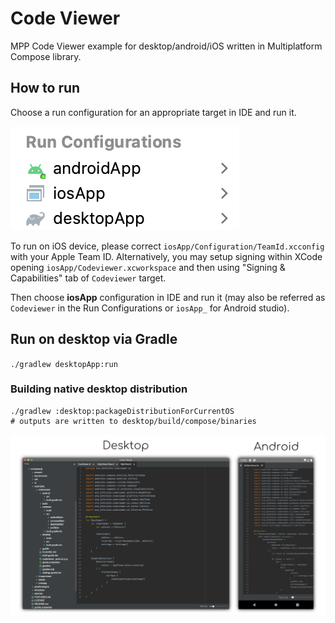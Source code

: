 # Code Viewer
MPP Code Viewer example for desktop/android/iOS written in Multiplatform Compose library.

## How to run

Choose a run configuration for an appropriate target in IDE and run it.

![run-configurations.png](run-configurations.png)

To run on iOS device, please correct `iosApp/Configuration/TeamId.xcconfig` with your Apple Team ID.
Alternatively, you may setup signing within XCode opening `iosApp/Codeviewer.xcworkspace` and then
using "Signing & Capabilities" tab of `Codeviewer` target.

Then choose **iosApp** configuration in IDE and run it
(may also be referred as `Codeviewer` in the Run Configurations or `iosApp_` for Android studio).

## Run on desktop via Gradle

`./gradlew desktopApp:run`

### Building native desktop distribution
```
./gradlew :desktop:packageDistributionForCurrentOS
# outputs are written to desktop/build/compose/binaries
```

![Desktop](screenshots/codeviewer.png)